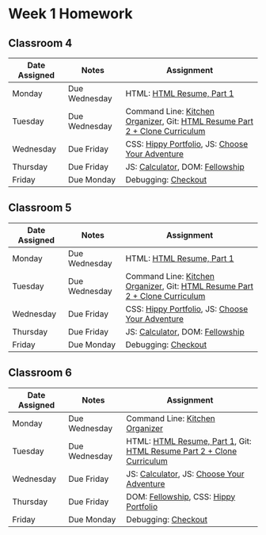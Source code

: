 # Week 1 Homework

## Classroom 4

| Date Assigned | Notes          | Assignment |
|---------------|----------------|------------|
| Monday        | Due Wednesday  | HTML: [HTML Resume, Part 1](https://github.com/ga-dc/html_resume) |
| Tuesday       | Due Wednesday  | Command Line: [Kitchen Organizer](https://github.com/ga-dc/kitchen_organizer), Git: [HTML Resume Part 2 + Clone Curriculum](https://github.com/ga-dc/curriculum/tree/master/01-front-end-fundamentals/git)  |
| Wednesday     | Due Friday     | CSS: [Hippy Portfolio](https://github.com/ga-dc/hippy-portfolio), JS: [Choose Your Adventure](https://github.com/ga-dc/choose_your_own_adventure_js)   |
| Thursday      | Due Friday     | JS: [Calculator](https://github.com/ga-dc/js-calculator), DOM: [Fellowship](https://github.com/ga-dc/fellowship)  |
| Friday        | Due Monday     | Debugging: [Checkout](https://github.com/ga-dc/checkout) |

## Classroom 5

| Date Assigned | Notes          | Assignment |
|---------------|----------------|------------|
| Monday        | Due Wednesday  | HTML: [HTML Resume, Part 1](https://github.com/ga-dc/html_resume)|
| Tuesday       | Due Wednesday  | Command Line: [Kitchen Organizer](https://github.com/ga-dc/kitchen_organizer), Git: [HTML Resume Part 2 + Clone Curriculum](https://github.com/ga-dc/curriculum/tree/master/01-front-end-fundamentals/git) |
| Wednesday     | Due Friday     |  CSS: [Hippy Portfolio](https://github.com/ga-dc/hippy-portfolio), JS: [Choose Your Adventure](https://github.com/ga-dc/choose_your_own_adventure_js)  |
| Thursday      | Due Friday     | JS: [Calculator](https://github.com/ga-dc/js-calculator), DOM: [Fellowship](https://github.com/ga-dc/fellowship)|
| Friday        | Due Monday     | Debugging: [Checkout](https://github.com/ga-dc/checkout) |

## Classroom 6

| Date Assigned | Notes          | Assignment |
|---------------|----------------|------------|
| Monday        | Due Wednesday  | Command Line: [Kitchen Organizer](https://github.com/ga-dc/kitchen_organizer)  |
| Tuesday       | Due Wednesday  | HTML: [HTML Resume, Part 1](https://github.com/ga-dc/html_resume), Git: [HTML Resume Part 2 + Clone Curriculum](https://github.com/ga-dc/curriculum/tree/master/01-front-end-fundamentals/git) |
| Wednesday     | Due Friday     | JS: [Calculator](https://github.com/ga-dc/js-calculator), JS: [Choose Your Adventure](https://github.com/ga-dc/choose_your_own_adventure_js)   |
| Thursday      | Due Friday     | DOM: [Fellowship](https://github.com/ga-dc/fellowship), CSS: [Hippy Portfolio](https://github.com/ga-dc/hippy-portfolio) |
| Friday        | Due Monday     | Debugging: [Checkout](https://github.com/ga-dc/checkout) |
